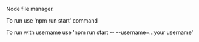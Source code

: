 Node file manager.

To run use 'npm run start' command

To run with username use 'npm run start -- --username=...your username'
